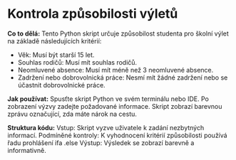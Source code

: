 # Kontrola způsobilosti výletů

**Co to dělá:**
Tento Python skript určuje způsobilost studenta pro školní výlet na základě následujících kritérií:

* Věk: Musí být starší 15 let.
* Souhlas rodičů: Musí mít souhlas rodičů.
* Neomluvené absence: Musí mít méně než 3 neomluvené absence.
* Zadržení nebo dobrovolnická práce: Nesmí mít žádné zadržení nebo se účastnit dobrovolnické práce.

**Jak používat:**
Spusťte skript Python ve svém terminálu nebo IDE.
Po zobrazení výzvy zadejte požadované informace.
Skript zobrazí barevnou zprávu označující, zda máte nárok na cestu.

**Struktura kódu:**
Vstup: Skript vyzve uživatele k zadání nezbytných informací.
Podmíněné kontroly: K vyhodnocení kritérií způsobilosti používá řadu prohlášení ifa .else
Výstup: Výsledek se zobrazí barevně a informativně.
